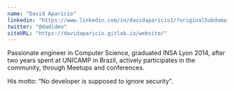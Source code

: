 ```yaml
---
name: "David Aparicio"
linkedin: "https://www.linkedin.com/in/davidaparicio1/?originalSubdomain=fr"
twitter: "@dadideo"
siteURL: "https://davidaparicio.gitlab.io/website/"
---
```


Passionate engineer in Computer Science, graduated INSA Lyon 2014, after two years spent at UNICAMP in Brazil, actively participates in the community, through Meetups and conferences.

His motto: “No developer is supposed to ignore security”.
